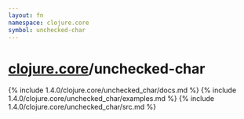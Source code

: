 ```yaml
---
layout: fn
namespace: clojure.core
symbol: unchecked-char
---
```


# [clojure.core](../)/unchecked-char

{% include 1.4.0/clojure.core/unchecked_char/docs.md %}
{% include 1.4.0/clojure.core/unchecked_char/examples.md %}
{% include 1.4.0/clojure.core/unchecked_char/src.md %}

